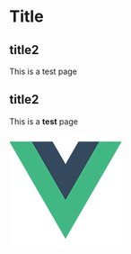 # Title

## title2

This is a test page

## title2

This is a **test** page

![This is a test Pic](./logo.png)